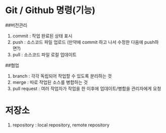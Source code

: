 # Git / Github 명령(기능)

##버전관리

1. commit : 작업 완료된 상태 표시
2. push : 소스코드 파일 업로드 (만약에 commit 하고 나서 수정한 다음에 push하면?)
3. pull : 소스코드 파일 로컬 업데이트

##협업

1. branch : 각각 독립되어 작업할 수 있도록 분리하는 것
2. merge : 따로 작업된 소스를 병합하는 것
3. pull request : 여러 작업자가 작업을 한 이후에 업데이트/병합을 관리자에게 요청

# 저장소

1. repository : local repository, remote repository
